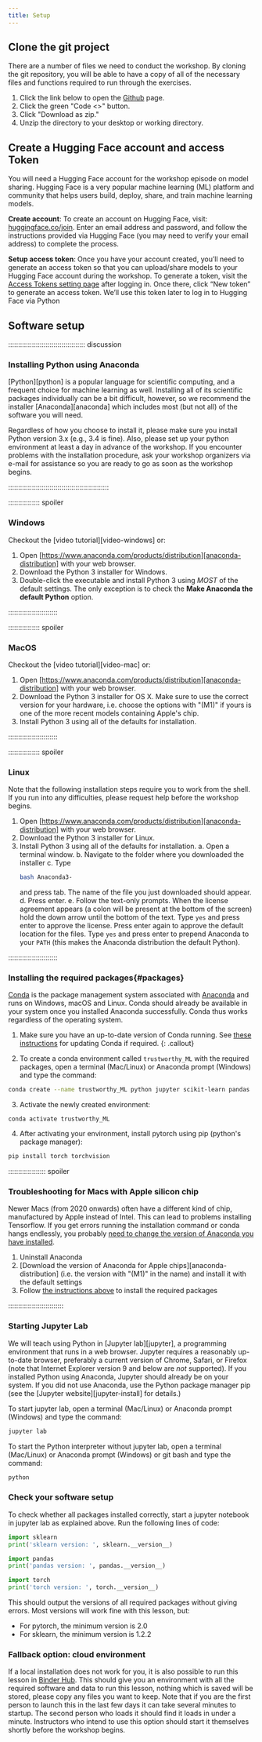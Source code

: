 ```yaml
---
title: Setup
---
```

## Clone the git project
<!--
## Data Sets
FIXME: place any data you want learners to use in `episodes/data` and then use
       a relative link ( [data zip file](data/lesson-data.zip) ) to provide a
       link to it, replacing the example.com link. Download the [data zip file](https://example.com/FIXME) and unzip it to your Desktop
-->

There are a number of files we need to conduct the workshop. By cloning the git repository, you will be able to have a copy of all of the necessary files and functions required to run through the exercises.

1. Click the link below to open the [Github](https://github.com/carpentries-incubator/fair-explainable-ml/tree/main) page.
2. Click the green "Code <>" button.
3. Click "Download as zip."
4. Unzip the directory to your desktop or working directory.

## Create a Hugging Face account and access Token
You will need a Hugging Face account for the workshop episode on model sharing. Hugging Face is a very popular machine learning (ML) platform and community that helps users build, deploy, share, and train machine learning models. 

**Create account**: To create an account on Hugging Face, visit: [huggingface.co/join](https://huggingface.co/join). Enter an email address and password, and follow the instructions provided via Hugging Face (you may need to verify your email address) to complete the process.

**Setup access token**: Once you have your account created, you’ll need to generate an access token so that you can upload/share models to your Hugging Face account during the workshop. To generate a token, visit the [Access Tokens setting page](https://huggingface.co/settings/tokens) after logging in. Once there, click “New token” to generate an access token. We’ll use this token later to log in to Hugging Face via Python

## Software setup

::::::::::::::::::::::::::::::::::::::: discussion

### Installing Python using Anaconda

[Python][python] is a popular language for scientific computing, and a frequent choice
for machine learning as well. Installing all of its scientific packages
individually can be a bit difficult, however, so we recommend the installer [Anaconda][anaconda]
which includes most (but not all) of the software you will need.

Regardless of how you choose to install it, please make sure you install Python
version 3.x (e.g., 3.4 is fine). Also, please set up your python environment at
least a day in advance of the workshop.  If you encounter problems with the
installation procedure, ask your workshop organizers via e-mail for assistance so
you are ready to go as soon as the workshop begins.

:::::::::::::::::::::::::::::::::::::::::::::::::::

:::::::::::::::: spoiler

### Windows

Checkout the [video tutorial][video-windows] or:

1. Open [https://www.anaconda.com/products/distribution][anaconda-distribution]
with your web browser.
2. Download the Python 3 installer for Windows.
3. Double-click the executable and install Python 3 using _MOST_ of the
   default settings. The only exception is to check the
   **Make Anaconda the default Python** option.

:::::::::::::::::::::::::

:::::::::::::::: spoiler

### MacOS

Checkout the [video tutorial][video-mac] or:

1. Open [https://www.anaconda.com/products/distribution][anaconda-distribution]
   with your web browser.
2. Download the Python 3 installer for OS X.
   Make sure to use the correct version for your hardware, 
   i.e. choose the options with "(M1)" if yours is one of the more recent models
   containing Apple's chip.
3. Install Python 3 using all of the defaults for installation.

:::::::::::::::::::::::::


:::::::::::::::: spoiler

### Linux

Note that the following installation steps require you to work from the shell.
If you run into any difficulties, please request help before the workshop begins.

1.  Open [https://www.anaconda.com/products/distribution][anaconda-distribution] with your web browser.
2.  Download the Python 3 installer for Linux.
3.  Install Python 3 using all of the defaults for installation.
    a.  Open a terminal window.
    b.  Navigate to the folder where you downloaded the installer
    c.  Type
    ```bash
    bash Anaconda3-
    ```
    and press tab.  The name of the file you just downloaded should appear.
    d.  Press enter.
    e.  Follow the text-only prompts.  When the license agreement appears (a colon
        will be present at the bottom of the screen) hold the down arrow until the
        bottom of the text. Type `yes` and press enter to approve the license. Press
        enter again to approve the default location for the files. Type `yes` and
        press enter to prepend Anaconda to your `PATH` (this makes the Anaconda
        distribution the default Python).

:::::::::::::::::::::::::

### Installing the required packages{#packages}

[Conda](https://docs.conda.io/projects/conda/en/latest/) is the package management system associated with [Anaconda](https://anaconda.org) and runs on Windows, macOS and Linux.
Conda should already be available in your system once you installed Anaconda successfully. Conda thus works regardless of the operating system.

1. Make sure you have an up-to-date version of Conda running.
See [these instructions](https://docs.anaconda.com/anaconda/install/update-version/) for updating Conda if required.
{: .callout}

2. To create a conda environment called `trustworthy_ML` with the required packages, open a terminal (Mac/Linux) or Anaconda prompt (Windows) and type the command:
```bash
conda create --name trustworthy_ML python jupyter scikit-learn pandas

```

3. Activate the newly created environment:
```
conda activate trustworthy_ML
```

4. After activating your environment, install pytorch using pip (python's package manager):
```bash
pip install torch torchvision
```





::::::::::::::::::: spoiler

### Troubleshooting for Macs with Apple silicon chip
Newer Macs (from 2020 onwards) often have a different kind of chip, manufactured by Apple instead of Intel.
This can lead to problems installing Tensorflow.
If you get errors running the installation command or conda hangs endlessly,
you probably [need to change the version of Anaconda you have installed](https://www.youtube.com/watch?v=BEUU-icPg78).

1. Uninstall Anaconda
2. [Download the version of Anaconda for Apple chips][anaconda-distribution] (i.e. the version with "(M1)" in the name)
   and install it with the default settings
3. Follow [the instructions above](#packages) to install the required packages

::::::::::::::::::::::::::::

### Starting Jupyter Lab

We will teach using Python in [Jupyter lab][jupyter], a
programming environment that runs in a web browser. Jupyter requires a reasonably
up-to-date browser, preferably a current version of Chrome, Safari, or Firefox
(note that Internet Explorer version 9 and below are *not* supported). If you
installed Python using Anaconda, Jupyter should already be on your system. If
you did not use Anaconda, use the Python package manager pip
(see the [Jupyter website][jupyter-install] for details.)

To start jupyter lab, open a terminal (Mac/Linux) or Anaconda prompt (Windows) and type the command:

```bash
jupyter lab
```

To start the Python interpreter without jupyter lab, open a terminal (Mac/Linux) or Anaconda prompt (Windows)
or git bash and type the command:

```bash
python
```

### Check your software setup
To check whether all packages installed correctly, start a jupyter notebook in jupyter lab as
explained above. Run the following lines of code:
```python
import sklearn
print('sklearn version: ', sklearn.__version__)

import pandas
print('pandas version: ', pandas.__version__)

import torch
print('torch version: ', torch.__version__)
```

This should output the versions of all required packages without giving errors.
Most versions will work fine with this lesson, but:
- For pytorch, the minimum version is 2.0
- For sklearn, the minimum version is 1.2.2

### Fallback option: cloud environment
If a local installation does not work for you, it is also possible to run this lesson in [Binder Hub](https://mybinder.org/v2/gh/carpentries-incubator/deep-learning-intro/scaffolds). This should give you an environment with all the required software and data to run this lesson, nothing which is saved will be stored, please copy any files you want to keep. Note that if you are the first person to launch this in the last few days it can take several minutes to startup. The second person who loads it should find it loads in under a minute. Instructors who intend to use this option should start it themselves shortly before the workshop begins.













